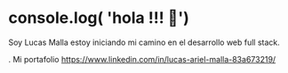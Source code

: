 # console.log( 'hola !!! 👋') 

 Soy Lucas Malla estoy iniciando mi camino en el desarrollo web full stack.

. Mi portafolio https://www.linkedin.com/in/lucas-ariel-malla-83a673219/


